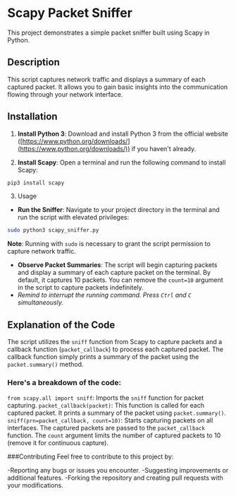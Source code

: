 # Scapy Packet Sniffer

This project demonstrates a simple packet sniffer built using Scapy in Python.

## Description

This script captures network traffic and displays a summary of each captured packet. It allows you to gain basic insights into the communication flowing through your network interface.

## Installation

1. **Install Python 3**: Download and install Python 3 from the official website ([https://www.python.org/downloads/](https://www.python.org/downloads/)) if you haven't already.

2. **Install Scapy**: Open a terminal and run the following command to install Scapy:

```bash
pip3 install scapy
```

3. Usage
- **Run the Sniffer**: Navigate to your project directory in the terminal and run the script with elevated privileges:

```bash
sudo python3 scapy_sniffer.py
```

**Note**: Running with `sudo` is necessary to grant the script permission to capture network traffic.

- **Observe Packet Summaries**: The script will begin capturing packets and display a summary of each capture packet on the terminal. By default, it captures 10 packets. You can remove the `count=10` argument in the script to capture packets indefinitely.
- _Remind to interrupt the running command. Press `Ctrl` and `C` simultaneously._

## Explanation of the Code

The script utilizes the `sniff` function from Scapy to capture packets and a callback function (`packet_callback`) to process each captured packet. The callback function simply prints a summary of the packet using the `packet.summary()` method.

### Here's a breakdown of the code:

`from scapy.all import sniff`: Imports the `sniff` function for packet capturing.
`packet_callback(packet)`: This function is called for each captured packet. It prints a summary of the packet using `packet.summary()`.
`sniff(prn=packet_callback, count=10)`: Starts capturing packets on all interfaces. The captured packets are passed to the `packet_callback` function. The `count` argument limits the number of captured packets to 10 (remove it for continuous capture).

###Contributing
Feel free to contribute to this project by:

-Reporting any bugs or issues you encounter.
-Suggesting improvements or additional features.
-Forking the repository and creating pull requests with your modifications.
